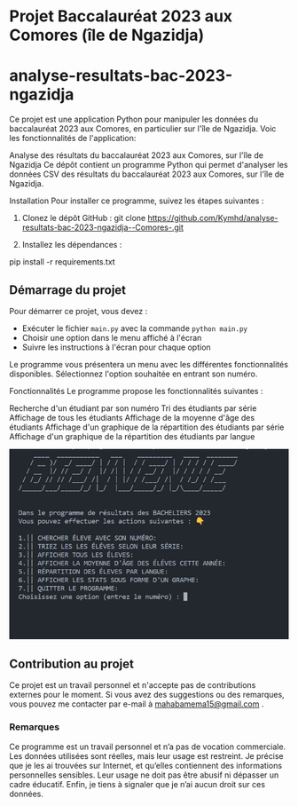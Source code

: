 # Projet Baccalauréat 2023 aux Comores (île de Ngazidja)
# analyse-resultats-bac-2023-ngazidja

Ce projet est une application Python pour manipuler les données du baccalauréat 2023 aux Comores, en particulier sur l'île de Ngazidja. Voic les fonctionnalités de l'application:

Analyse des résultats du baccalauréat 2023 aux Comores, sur l'île de Ngazidja
Ce dépôt contient un programme Python qui permet d'analyser les données CSV des résultats du baccalauréat 2023 aux Comores, sur l'île de Ngazidja.

Installation
Pour installer ce programme, suivez les étapes suivantes :

1. Clonez le dépôt GitHub :
git clone https://github.com/Kymhd/analyse-resultats-bac-2023-ngazidja--Comores-.git


2. Installez les dépendances :

pip install -r requirements.txt


## Démarrage du projet

Pour démarrer ce projet, vous devez :

- Exécuter le fichier `main.py` avec la commande `python main.py`
- Choisir une option dans le menu affiché à l'écran
- Suivre les instructions à l'écran pour chaque option

Le programme vous présentera un menu avec les différentes fonctionnalités disponibles. Sélectionnez l'option souhaitée en entrant son numéro.

Fonctionnalités
Le programme propose les fonctionnalités suivantes :

Recherche d'un étudiant par son numéro
Tri des étudiants par série
Affichage de tous les étudiants
Affichage de la moyenne d'âge des étudiants
Affichage d'un graphique de la répartition des étudiants par série
Affichage d'un graphique de la répartition des étudiants par langue

<img src="demo.png" />


## Contribution au projet

Ce projet est un travail personnel et n'accepte pas de contributions externes pour le moment. Si vous avez des suggestions ou des remarques, vous pouvez me contacter par e-mail à mahabamema15@gmail.com .

### Remarques

Ce programme est un travail personnel et n’a pas de vocation commerciale. Les données utilisées sont réelles, mais leur usage est restreint. Je précise que je les ai trouvées sur Internet, et qu’elles contiennent des informations personnelles sensibles. Leur usage ne doit pas être abusif ni dépasser un cadre éducatif. Enfin, je tiens à signaler que je n’ai aucun droit sur ces données.

